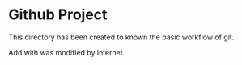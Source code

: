 # Github Project

This directory has been created to known the basic workflow of git.

Add with was modified by internet.

